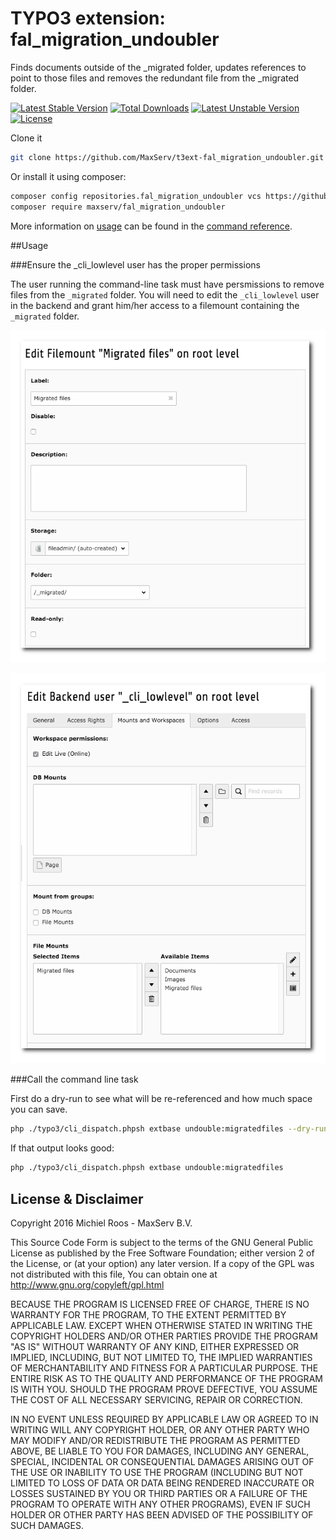 # TYPO3 extension: fal_migration_undoubler
Finds documents outside of the _migrated folder, updates references to point to those files and removes the redundant file from the _migrated folder.

[![Latest Stable Version](https://poser.pugx.org/maxserv/fal_migration_undoubler/v/stable)](https://packagist.org/packages/maxserv/fal_migration_undoubler) [![Total Downloads](https://poser.pugx.org/maxserv/fal_migration_undoubler/downloads)](https://packagist.org/packages/maxserv/fal_migration_undoubler) [![Latest Unstable Version](https://poser.pugx.org/maxserv/fal_migration_undoubler/v/unstable)](https://packagist.org/packages/maxserv/fal_migration_undoubler) [![License](https://poser.pugx.org/maxserv/fal_migration_undoubler/license)](https://packagist.org/packages/maxserv/fal_migration_undoubler)

Clone it

```bash
git clone https://github.com/MaxServ/t3ext-fal_migration_undoubler.git fal_migration_undoubler
```

Or install it using composer:

```bash
composer config repositories.fal_migration_undoubler vcs https://github.com/MaxServ/t3ext-fal_migration_undoubler.git
composer require maxserv/fal_migration_undoubler
```
More information on [usage](Documentation/Usage/Index.rst) can be found in the [command reference](Documentation/Usage/Index.rst).

##Usage

###Ensure the _cli_lowlevel user has the proper permissions

The user running the command-line task must have persmissions to remove files from the `_migrated` folder. You will need to edit the `_cli_lowlevel` user in the backend and grant him/her access to a filemount containing the `_migrated` folder.

![Create a filemount with access to the _migrated folder](/Documentation/Images/Edit_filemount.png)

![Attach the filemount to the _cli_lowlevel user](/Documentation/Images/Edit_cli_lowlevel.png)

###Call the command line task

First do a dry-run to see what will be re-referenced and how much space you can save.

```bash
php ./typo3/cli_dispatch.phpsh extbase undouble:migratedfiles --dry-run
```

If that output looks good:

```bash
php ./typo3/cli_dispatch.phpsh extbase undouble:migratedfiles
```

## License & Disclaimer
Copyright 2016 Michiel Roos - MaxServ B.V.

This Source Code Form is subject to the terms of the GNU General Public License as published by the Free Software Foundation; either version 2 of the License, or (at your option) any later version. If a copy of the GPL was not distributed with this file, You can obtain one at http://www.gnu.org/copyleft/gpl.html

BECAUSE THE PROGRAM IS LICENSED FREE OF CHARGE, THERE IS NO WARRANTY FOR THE PROGRAM, TO THE EXTENT PERMITTED BY APPLICABLE LAW. EXCEPT WHEN OTHERWISE STATED IN WRITING THE COPYRIGHT HOLDERS AND/OR OTHER PARTIES PROVIDE THE PROGRAM "AS IS" WITHOUT WARRANTY OF ANY KIND, EITHER EXPRESSED OR IMPLIED, INCLUDING, BUT NOT LIMITED TO, THE IMPLIED WARRANTIES OF MERCHANTABILITY AND FITNESS FOR A PARTICULAR PURPOSE. THE ENTIRE RISK AS TO THE QUALITY AND PERFORMANCE OF THE PROGRAM IS WITH YOU. SHOULD THE PROGRAM PROVE DEFECTIVE, YOU ASSUME THE COST OF ALL NECESSARY SERVICING, REPAIR OR CORRECTION.

IN NO EVENT UNLESS REQUIRED BY APPLICABLE LAW OR AGREED TO IN WRITING WILL ANY COPYRIGHT HOLDER, OR ANY OTHER PARTY WHO MAY MODIFY AND/OR REDISTRIBUTE THE PROGRAM AS PERMITTED ABOVE, BE LIABLE TO YOU FOR DAMAGES, INCLUDING ANY GENERAL, SPECIAL, INCIDENTAL OR CONSEQUENTIAL DAMAGES ARISING OUT OF THE USE OR INABILITY TO USE THE PROGRAM (INCLUDING BUT NOT LIMITED TO LOSS OF DATA OR DATA BEING RENDERED INACCURATE OR LOSSES SUSTAINED BY YOU OR THIRD PARTIES OR A FAILURE OF THE PROGRAM TO OPERATE WITH ANY OTHER PROGRAMS), EVEN IF SUCH HOLDER OR OTHER PARTY HAS BEEN ADVISED OF THE POSSIBILITY OF SUCH DAMAGES.
